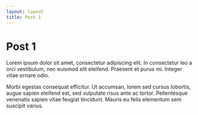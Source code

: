 ```yaml
---
layout: layout
title: Post 1
---
```

# Post 1
Lorem ipsum dolor sit amet, consectetur adipiscing elit. In consectetur leo a orci vestibulum, nec euismod elit eleifend. Praesent et purus mi. Integer vitae ornare odio. 

Morbi egestas consequat efficitur. Ut accumsan, lorem sed cursus lobortis, augue sapien eleifend est, sed vulputate risus ante ac tortor. Pellentesque venenatis sapien vitae feugiat tincidunt. Mauris eu felis elementum sem suscipit varius. 

